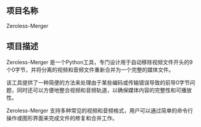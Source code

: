 ## 项目名称

Zeroless-Merger



## 项目描述

Zeroless-Merger 是一个Python工具，专门设计用于自动移除视频文件开头的9个0字节，并将分离的视频和音频文件重新合并为一个完整的媒体文件。

该工具提供了一种简便的方法来处理由于某些编码或传输错误导致的前导0字节问题，同时还可以方便地整合视频和音频轨道，以确保媒体内容的完整性和可播放性。

Zeroless-Merger 支持多种常见的视频和音频格式，用户可以通过简单的命令行操作或图形界面来完成文件的修复和合并工作。